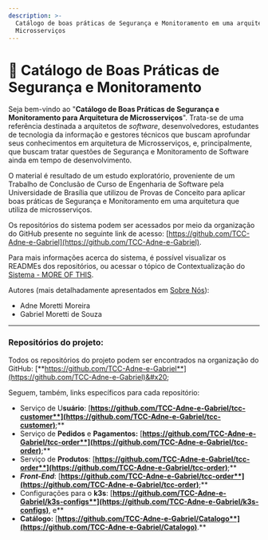 ```yaml
---
description: >-
  Catálogo de boas práticas de Segurança e Monitoramento em uma arquitetura de
  Microsserviços
---
```


# 🔐 Catálogo de Boas Práticas de Segurança e Monitoramento

Seja bem-vindo ao "**Catálogo de Boas Práticas de Segurança e Monitoramento para Arquitetura de Microsserviços**".  Trata-se de uma referência destinada a arquitetos de _software_, desenvolvedores, estudantes de tecnologia da informação e gestores técnicos que buscam aprofundar seus conhecimentos em arquitetura de Microsserviços, e, principalmente, que buscam tratar questões de Segurança e Monitoramento de Software ainda em tempo de desenvolvimento. &#x20;

O material é resultado de um estudo exploratório, proveniente de um Trabalho de Conclusão de Curso de Engenharia de Software pela Universidade de Brasília que utilizou de Provas de Conceito para aplicar boas práticas de Segurança e Monitoramento em uma arquitetura que utiliza de microsserviços.&#x20;

Os repositórios do sistema podem ser acessados por meio da organização do GitHub presente no seguinte link de acesso: [https://github.com/TCC-Adne-e-Gabriel](https://github.com/TCC-Adne-e-Gabriel).

Para mais informações acerca do sistema, é possível visualizar os READMEs dos repositórios, ou acessar o tópico de Contextualização do [Sistema - MORE OF THIS](sistema-more-of-this.md).

Autores (mais detalhadamente apresentados em [Sobre Nós](introducao/sobre-nos.md)):

* Adne Moretti Moreira
* Gabriel Moretti de Souza

***

### Repositórios do projeto:&#x20;

Todos os repositórios do projeto podem ser encontrados na organização do GitHub: [**https://github.com/TCC-Adne-e-Gabriel**](https://github.com/TCC-Adne-e-Gabriel)&#x20;

Seguem, também, links específicos para cada repositório:

* Serviço de U**suário**: [**https://github.com/TCC-Adne-e-Gabriel/tcc-customer**](https://github.com/TCC-Adne-e-Gabriel/tcc-customer)**;**
* Serviço de **Pedidos** e **Pagamentos:** [**https://github.com/TCC-Adne-e-Gabriel/tcc-order**](https://github.com/TCC-Adne-e-Gabriel/tcc-order)**;**
* Serviço de **Produtos**: [**https://github.com/TCC-Adne-e-Gabriel/tcc-order**](https://github.com/TCC-Adne-e-Gabriel/tcc-order)**;**
* _**Front-End**_: [**https://github.com/TCC-Adne-e-Gabriel/tcc-order**](https://github.com/TCC-Adne-e-Gabriel/tcc-order)**;**
* Configurações para o **k3s**: [**https://github.com/TCC-Adne-e-Gabriel/k3s-configs**](https://github.com/TCC-Adne-e-Gabriel/k3s-configs)**, e**
* **Catálogo:** [**https://github.com/TCC-Adne-e-Gabriel/Catalogo**](https://github.com/TCC-Adne-e-Gabriel/Catalogo)**.**

